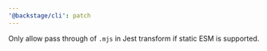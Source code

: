```yaml
---
'@backstage/cli': patch
---
```


Only allow pass through of `.mjs` in Jest transform if static ESM is supported.

